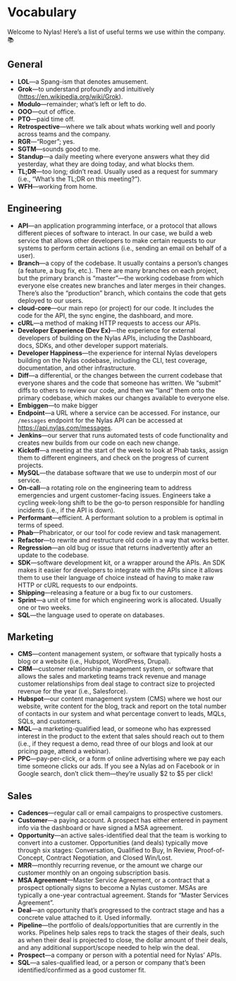 # Vocabulary

Welcome to Nylas! Here’s a list of useful terms we use within the company. 📚 

## General
- **LOL**—a Spang-ism that denotes amusement.
- **Grok**—to understand profoundly and intuitively (https://en.wikipedia.org/wiki/Grok).
- **Modulo**—remainder; what’s left or left to do.
- **OOO**—out of office.
- **PTO**—paid time off.
- **Retrospective**—where we talk about whats working well and poorly across teams and the company.
- **RGR**—“Roger”; yes.
- **SGTM**—sounds good to me.
- **Standup**—a daily meeting where everyone answers what they did yesterday, what they are doing today, and what blocks them.
- **TL;DR**—too long; didn’t read. Usually used as a request for summary (i.e., “What’s the TL;DR on this meeting?”).
- **WFH**—working from home.

## Engineering
- **API**—an application programming interface, or a protocol that allows different pieces of software to interact. In our case, we build a web service that allows other developers to make certain requests to our systems to perform certain actions (i.e., sending an email on behalf of a user).
- **Branch**—a copy of the codebase. It usually contains a person’s changes (a feature, a bug fix, etc.). There are many branches on each project, but the primary branch is “master”—the working codebase from which everyone else creates new branches and later merges in their changes. There’s also the “production” branch, which contains the code that gets deployed to our users.
- **cloud-core**—our main repo (or project) for our code. It includes the code for the API, the sync engine, the dashboard, and more.
- **cURL**—a method of making HTTP requests to access our APIs.
- **Developer Experience (Dev Ex)**—the experience for external developers of building on the Nylas APIs, including the Dashboard, docs, SDKs, and other developer support materials.
- **Developer Happiness**—the experience for internal Nylas developers building on the Nylas codebase, including the CLI, test coverage, documentation, and other infrastructure.
- **Diff**—a differential, or the changes between the current codebase that everyone shares and the code that someone has written. We “submit” diffs to others to review our code, and then we “land” them onto the primary codebase, which makes our changes available to everyone else.
- **Embiggen**—to make bigger
- **Endpoint**—a URL where a service can be accessed. For instance, our `/messages` endpoint for the Nylas API can be accessed at https://api.nylas.com/messages.
- **Jenkins**—our server that runs automated tests of code functionality and creates new builds from our code on each new change.
- **Kickoff**—a meeting at the start of the week to look at Phab tasks, assign them to different engineers, and check on the progress of current projects.
- **MySQL**—the database software that we use to underpin most of our service.
- **On-call**—a rotating role on the engineering team to address emergencies and urgent customer-facing issues. Engineers take a cycling week-long shift to be the go-to person responsible for handling incidents (i.e., if the API is down).
- **Performant**—efficient. A performant solution to a problem is optimal in terms of speed.
- **Phab**—Phabricator, or our tool for code review and task management.
- **Refactor**—to rewrite and restructure old code in a way that works better.
- **Regression**—an old bug or issue that returns inadvertently after an update to the codebase.
- **SDK**—software development kit, or a wrapper around the APIs. An SDK makes it easier for developers to integrate with the APIs since it allows them to use their language of choice instead of having to make raw HTTP or cURL requests to our endpoints.
- **Shipping**—releasing a feature or a bug fix to our customers.
- **Sprint**—a unit of time for which engineering work is allocated. Usually one or two weeks.
- **SQL**—the language used to operate on databases.

## Marketing
- **CMS**—content management system, or software that typically hosts a blog or a website (i.e., Hubspot, WordPress, Drupal).
- **CRM**—customer relationship management system, or software that allows the sales and marketing teams track revenue and manage customer relationships from deal stage to contract size to projected revenue for the year (i.e., Salesforce).
- **Hubspot**—our content management system (CMS) where we host our website, write content for the blog, track and report on the total number of contacts in our system and what percentage convert to leads, MQLs, SQLs, and customers.
- **MQL**—a marketing-qualified lead, or someone who has expressed interest in the product to the extent that sales should reach out to them (i.e., if they request a demo, read three of our blogs and look at our pricing page, attend a webinar).
- **PPC**—pay-per-click, or a form of online advertising where we pay each time someone clicks our ads. If you see a Nylas ad on Facebook or in Google search, don’t click them—they’re usually $2 to $5 per click!

## Sales
- **Cadences**—regular call or email campaigns to prospective customers.
- **Customer**—a paying account. A prospect has either entered in payment info via the dashboard or have signed a MSA agreement.
- **Opportunity**—an active sales-identified deal that the team is working to convert into a customer. Opportunities (and deals) typically move through six stages: Conversation, Qualified to Buy, In Review, Proof-of-Concept, Contract Negotiation, and Closed Win/Lost.
- **MRR**—monthly recurring revenue, or the amount we charge our customer monthly on an ongoing subscription basis.
- **MSA Agreement**—Master Service Agreement, or a contract that a prospect optionally signs to become a Nylas customer. MSAs are typically a one-year contractual agreement. Stands for “Master Services Agreement”.
- **Deal**—an opportunity that’s progressed to the contract stage and has a concrete value attached to it. Used informally.
- **Pipeline**—the portfolio of deals/opportunities that are currently in the works. Pipelines help sales reps to track the stages of their deals, such as when their deal is projected to close, the dollar amount of their deals, and any additional support/scope needed to help win the deal.
- **Prospect**—a company or person with a potential need for Nylas’ APIs.
- **SQL**—a sales-qualified lead, or a person or company that’s been identified/confirmed as a good customer fit.
